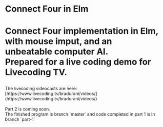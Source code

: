 <h1>Connect Four in Elm<h1>

Connect Four implementation in Elm, with mouse imput, and an unbeatable computer AI.
<br/>
Prepared for a live coding demo for Livecoding TV.
</h1>
The livecoding videocasts are here:
[https://www.livecoding.tv/bradurani/videos/](https://www.livecoding.tv/bradurani/videos/)<br/>
<br/>
 Part 2 is coming soon.
<br/>
 The finished program is branch `master` and code completed in part 1 is in branch `part-1`
